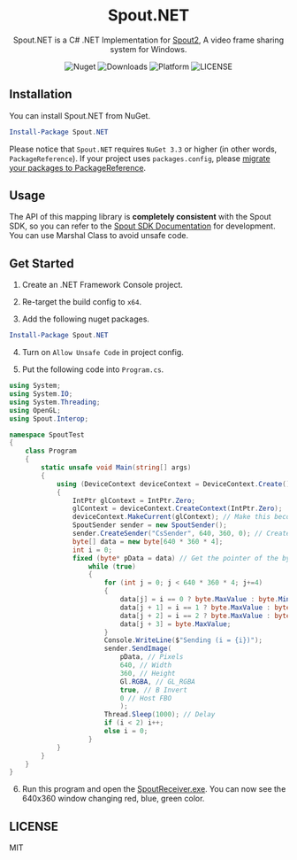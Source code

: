 <div align="center">
<h1>Spout.NET</h1>

<p>Spout.NET is a C# .NET Implementation for <a href="https://github.com/leadedge/Spout2" target="_blank">Spout2</a>, A video frame sharing system for Windows.</p>

![Nuget](https://img.shields.io/nuget/v/Spout.NET?style=flat-square) ![Downloads](https://img.shields.io/nuget/dt/Spout.NET?style=flat-square) ![Platform](https://img.shields.io/badge/platform-Windows-brightgreen?style=flat-square) ![LICENSE](https://img.shields.io/github/license/Ruminoid/Spout.NET?style=flat-square)

</div>

## Installation

You can install Spout.NET from NuGet.

```ps1
Install-Package Spout.NET
```

Please notice that `Spout.NET` requires `NuGet 3.3` or higher (in other words, `PackageReference`). If your project uses `packages.config`, please [migrate your packages to PackageReference](https://docs.microsoft.com/en-us/nuget/consume-packages/migrate-packages-config-to-package-reference).

## Usage

The API of this mapping library is **completely consistent** with the Spout SDK, so you can refer to the [Spout SDK Documentation](https://github.com/leadedge/Spout2/blob/2.006/SpoutSDK/Documentation/SpoutSDK.pdf) for development. You can use Marshal Class to avoid unsafe code.

## Get Started

1. Create an .NET Framework Console project.

2. Re-target the build config to `x64`.

3. Add the following nuget packages.

```ps1
Install-Package Spout.NET
```

4. Turn on `Allow Unsafe Code` in project config.

5. Put the following code into `Program.cs`.

```cs
using System;
using System.IO;
using System.Threading;
using OpenGL;
using Spout.Interop;

namespace SpoutTest
{
    class Program
    {
        static unsafe void Main(string[] args)
        {
            using (DeviceContext deviceContext = DeviceContext.Create()) // Create the DeviceContext
            {
                IntPtr glContext = IntPtr.Zero;
                glContext = deviceContext.CreateContext(IntPtr.Zero);
                deviceContext.MakeCurrent(glContext); // Make this become the primary context
                SpoutSender sender = new SpoutSender();
                sender.CreateSender("CsSender", 640, 360, 0); // Create the sender
                byte[] data = new byte[640 * 360 * 4];
                int i = 0;
                fixed (byte* pData = data) // Get the pointer of the byte array
                    while (true)
                    {
                        for (int j = 0; j < 640 * 360 * 4; j+=4)
                        {
                            data[j] = i == 0 ? byte.MaxValue : byte.MinValue;
                            data[j + 1] = i == 1 ? byte.MaxValue : byte.MinValue;
                            data[j + 2] = i == 2 ? byte.MaxValue : byte.MinValue;
                            data[j + 3] = byte.MaxValue;
                        }
                        Console.WriteLine($"Sending (i = {i})");
                        sender.SendImage(
                            pData, // Pixels
                            640, // Width
                            360, // Height
                            Gl.RGBA, // GL_RGBA
                            true, // B Invert
                            0 // Host FBO
                            );
                        Thread.Sleep(1000); // Delay
                        if (i < 2) i++;
                        else i = 0;
                    }
            }
        }
    }
}

```

6. Run this program and open the [SpoutReceiver.exe](https://github.com/leadedge/Spout2/blob/master/DEMO/SpoutReceiver.exe). You can now see the 640x360 window changing red, blue, green color.

## LICENSE

MIT
